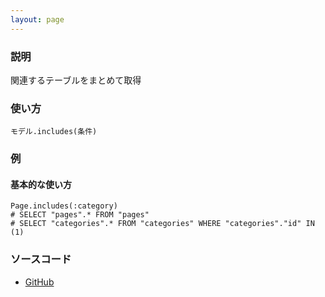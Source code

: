 ```yaml
---
layout: page
---
```

### 説明
関連するテーブルをまとめて取得

### 使い方
    モデル.includes(条件)

### 例
#### 基本的な使い方
    Page.includes(:category)
    # SELECT "pages".* FROM "pages"
    # SELECT "categories".* FROM "categories" WHERE "categories"."id" IN (1)

### ソースコード
* [GitHub](https://github.com/rails/rails/blob/0399b71dab8b270b4e40b2aff99194a8b8f2596c/activerecord/lib/active_record/relation/query_methods.rb#L144)